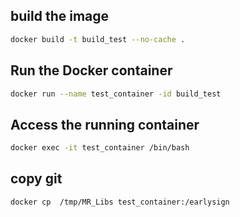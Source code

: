 ## build the image
```bash
docker build -t build_test --no-cache .
```

## Run the Docker container
```bash
docker run --name test_container -id build_test
```
## Access the running container
```bash
docker exec -it test_container /bin/bash
```

## copy git
```bash
docker cp  /tmp/MR_Libs test_container:/earlysign
```